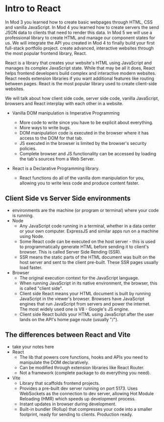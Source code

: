 # Intro to React

In Mod 3 you learned how to create basic webpages through HTML, CSS and vanilla JavaScript. In Mod 4 you learned how to create servers the send JSON data to clients that need to render this data. In Mod 5 we will use a professional library to create HTML and manage our component states for us. We will integrate the API you created in Mod 4 to finally build your first full-stack portfolio project. create advanced, interactive websites through the most popular frontend library, React.

React is a library that creates your website's HTML using JavaScript and manages its complex JavaScript state. While that may be all it does, React helps frontend developers build complex and interactive modern websites. React needs extension libraries if you want additional features like routing between pages. React is the most popular library used to create client-side websites.

We will talk about how client side code, server side code, vanilla JavaScript, browsers and React interplay with each other in a website.

- Vanilla DOM manipulation is Imperative Programming
  - More code to write since you have to be explicit about everything.
  - More ways to write bugs.
  - DOM manipulation code is executed in the browser where it has access to the DOM for that tab. 
  - JS executed in the browser is limited by the browser's security policies.
  - Complete browser and JS functionality can be accessed by loading the tab's sources from a Web Server.

- React is a Declarative Programming library.
  - React functions do all of the vanilla dom manipulation for you, allowing you to write less code and produce content faster.


## Client Side vs Server Side environments
- environments are the machine (or program or terminal) where your code is running.
- Node
  - Any JavaScript code running in a terminal, whether in a data center or your own computer. ExpressJS and similar apps run on a machine using Node.
  - Some React code can be executed on the host server - this is used to programmatically generate HTML before sending it to client's browser. This is called Server Side Rending (SSR). 
  - SSR means the static parts of the HTML document was built on the host server and sent to the client pre-built. These SSR pages usually load faster.
- Browser
  - The original execution context for the JavaScript language.
  - When running JavaScript in its native environment, the browser, this is called "client side".
  - Client side React means your HTML document is built by running JavaScript in the viewer's browser. Browsers have JavaScript engines that run JavaScript from servers and power the internet. The most widely used one is V8 - Google's JS engine.
  - Client side React builds your HTML using JavaScript after the user lands on the API's home page route (usually "/").

## The differences between React and Vite
- take your notes here
- React
  - The lib that powers core functions, hooks and APIs you need to manipulate the DOM declaratively.
  - Can be modified through extension libraries like React Router.
  - Not a framework (complete package to do everything you need).
- Vite
  - Library that scaffolds frontend projects.
  - Provides a pre-built dev server running on port 5173. Uses WebSockets as the connection to dev server, allowing Hot Module Reloading (HMR) which speeds up development process.
  - Instant updates in browser during development.
  - Built-in bundler (Rollup) that compresses your code into a smaller footprint, ready for sending to clients. Production ready.
